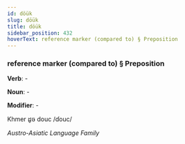 ```yaml
---
id: döük
slug: döük
title: döük
sidebar_position: 432
hoverText: reference marker (compared to) § Preposition
---
```


### reference marker (compared to) § Preposition

**Verb**: -

**Noun**: -

**Modifier**: -

Khmer ដូច douc /ɗouc/

*Austro-Asiatic Language Family*
